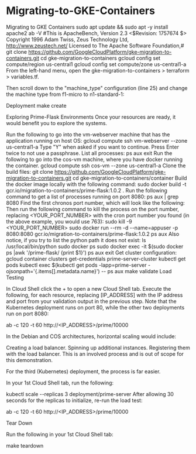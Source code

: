 # Migrating-to-GKE-Containers
Migrating to GKE Containers
sudo apt update && sudo apt -y install apache2
ab -V
#This is ApacheBench, Version 2.3 <$Revision: 1757674 $>
Copyright 1996 Adam Twiss, Zeus Technology Ltd, http://www.zeustech.net/
Licensed to The Apache Software Foundation,#
git clone https://github.com/GoogleCloudPlatform/gke-migration-to-containers.git
cd gke-migration-to-containers
gcloud config set compute/region us-central1
gcloud config set compute/zone us-central1-a
From the left-hand menu, open the gke-migration-to-containers > terraform > variables.tf.

Then scroll down to the "machine_type" configuration (line 25) and change the machine type from f1-micro to n1-standard-1:

Deployment
make create

Exploring Prime-Flask Environments
Once your resources are ready, it would benefit you to explore the systems.

Run the following to go into the vm-webserver machine that has the application running on host OS:
gcloud compute ssh vm-webserver --zone us-central1-a
Type "Y" when asked if you want to continue. Press Enter twice to not use a passphrase.
List all processes:
ps aux
exit
Run the following to go into the cos-vm machine, where you have docker running the container.
gcloud compute ssh cos-vm --zone us-central1-a
Clone the build files:
git clone https://github.com/GoogleCloudPlatform/gke-migration-to-containers.git
cd gke-migration-to-containers/container
Build the docker image locally with the following command:
sudo docker build -t gcr.io/migration-to-containers/prime-flask:1.0.2 .
Run the following command to get a list of processes running on port 8080:
ps aux | grep 8080
Find the first chronos port number, which will look like the following:
Then run the following command to kill the process on the port number, replacing <YOUR_PORT_NUMBER> with the cron port number you found (in the above example, you would use 763):
sudo kill -9 <YOUR_PORT_NUMBER>
sudo docker run --rm -d --name=appuser -p 8080:8080 gcr.io/migration-to-containers/prime-flask:1.0.2
ps aux
Also notice, if you try to list the python path it does not exist:
ls /usr/local/bin/python
sudo docker ps
sudo docker exec -it $(sudo docker ps |awk '/prime-flask/ {print $1}') ps aux
exit
Get cluster configuration:
gcloud container clusters get-credentials prime-server-cluster
kubectl get pods
kubectl exec $(kubectl get pods -lapp=prime-server -ojsonpath='{.items[].metadata.name}')  -- ps aux
make validate
Load Testing

In Cloud Shell click the + to open a new Cloud Shell tab.
Execute the following, for each resource, replacing [IP_ADDRESS] with the IP address and port from your validation output in the previous step. Note that the Kubernetes deployment runs on port 80, while the other two deployments run on port 8080:

ab -c 120 -t 60  http://<IP_ADDRESS>/prime/10000


In the Debian and COS architectures, horizontal scaling would include:

Creating a load balancer.
Spinning up additional instances.
Registering them with the load balancer.
This is an involved process and is out of scope for this demonstration.

For the third (Kubernetes) deployment, the process is far easier.

In your 1st Cloud Shell tab, run the following:

kubectl scale --replicas 3 deployment/prime-server
After allowing 30 seconds for the replicas to initialize, re-run the load test:

ab -c 120 -t 60  http://<IP_ADDRESS>/prime/10000

Tear Down

Run the following in your 1st Cloud Shell tab:

make teardown

